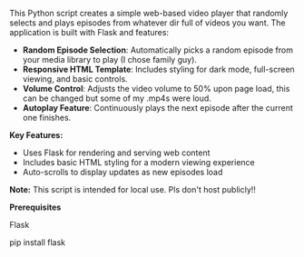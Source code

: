 This Python script creates a simple web-based video player that randomly
selects and plays episodes from whatever dir full of videos you want. The application is built with
Flask and features:

- **Random Episode Selection**: Automatically picks a random episode from
your media library to play (I chose family guy).
- **Responsive HTML Template**: Includes styling for dark mode, full-screen
viewing, and basic controls.
- **Volume Control**: Adjusts the video volume to 50% upon page load, this can be changed but some of my .mp4s were loud.
- **Autoplay Feature**: Continuously plays the next episode after the current
one finishes.

**Key Features:**
- Uses Flask for rendering and serving web content
- Includes basic HTML styling for a modern viewing experience
- Auto-scrolls to display updates as new episodes load

**Note:** This script is intended for local use. Pls don't host publicly!!



**Prerequisites**

  Flask

pip install flask

  
